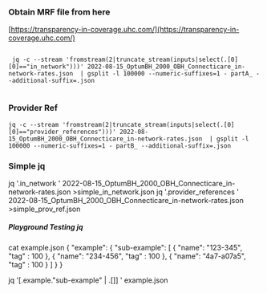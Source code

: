 ### Obtain MRF file from here
[https://transparency-in-coverage.uhc.com/](https://transparency-in-coverage.uhc.com/)

```shell

 jq -c --stream 'fromstream(2|truncate_stream(inputs|select(.[0][0]=="in_network")))' 2022-08-15_OptumBH_2000_OBH_Connecticare_in-network-rates.json  | gsplit -l 100000 --numeric-suffixes=1 - partA_ --additional-suffix=.json


```


### Provider Ref
```
jq -c --stream 'fromstream(2|truncate_stream(inputs|select(.[0][0]=="provider_references")))' 2022-08-15_OptumBH_2000_OBH_Connecticare_in-network-rates.json  | gsplit -l 100000 --numeric-suffixes=1 - partB_ --additional-suffix=.json
```


### Simple jq
jq '.in_network  ' 2022-08-15_OptumBH_2000_OBH_Connecticare_in-network-rates.json >simple_in_network.json
jq '.provider_references  ' 2022-08-15_OptumBH_2000_OBH_Connecticare_in-network-rates.json >simple_prov_ref.json


##### Playground Testing jq
 cat example.json 
{
  "example": {
    "sub-example": [
      {
        "name": "123-345",
        "tag" : 100
      },
      {
        "name": "234-456",
        "tag" : 100
      },
      {
        "name": "4a7-a07a5",
        "tag" : 100
      }
    ]
  }
}


  jq '[.example."sub-example" | .[]] ' example.json 
